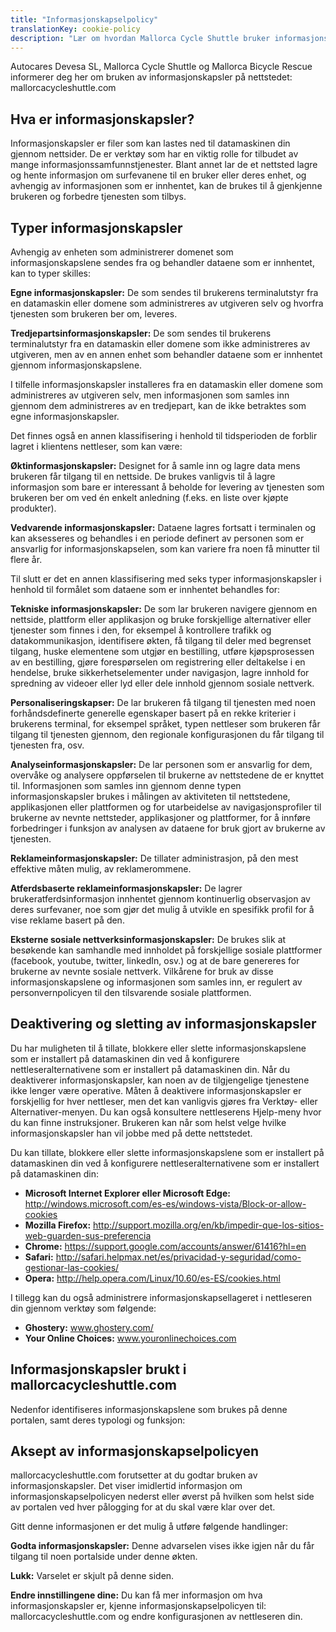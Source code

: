 ```yaml
---
title: "Informasjonskapselpolicy"
translationKey: cookie-policy
description: "Lær om hvordan Mallorca Cycle Shuttle bruker informasjonskapsler for å forbedre din nettleseropplevelse og analysere nettstedstrafikk."
---
```


Autocares Devesa SL, Mallorca Cycle Shuttle og Mallorca Bicycle Rescue informerer deg her om bruken av informasjonskapsler på nettstedet: mallorcacycleshuttle.com

## Hva er informasjonskapsler?

Informasjonskapsler er filer som kan lastes ned til datamaskinen din gjennom nettsider. De er verktøy som har en viktig rolle for tilbudet av mange informasjonssamfunnstjenester. Blant annet lar de et nettsted lagre og hente informasjon om surfevanene til en bruker eller deres enhet, og avhengig av informasjonen som er innhentet, kan de brukes til å gjenkjenne brukeren og forbedre tjenesten som tilbys.

## Typer informasjonskapsler

Avhengig av enheten som administrerer domenet som informasjonskapslene sendes fra og behandler dataene som er innhentet, kan to typer skilles:

**Egne informasjonskapsler:** De som sendes til brukerens terminalutstyr fra en datamaskin eller domene som administreres av utgiveren selv og hvorfra tjenesten som brukeren ber om, leveres.

**Tredjepartsinformasjonskapsler:** De som sendes til brukerens terminalutstyr fra en datamaskin eller domene som ikke administreres av utgiveren, men av en annen enhet som behandler dataene som er innhentet gjennom informasjonskapslene.

I tilfelle informasjonskapsler installeres fra en datamaskin eller domene som administreres av utgiveren selv, men informasjonen som samles inn gjennom dem administreres av en tredjepart, kan de ikke betraktes som egne informasjonskapsler.

Det finnes også en annen klassifisering i henhold til tidsperioden de forblir lagret i klientens nettleser, som kan være:

**Øktinformasjonskapsler:** Designet for å samle inn og lagre data mens brukeren får tilgang til en nettside. De brukes vanligvis til å lagre informasjon som bare er interessant å beholde for levering av tjenesten som brukeren ber om ved én enkelt anledning (f.eks. en liste over kjøpte produkter).

**Vedvarende informasjonskapsler:** Dataene lagres fortsatt i terminalen og kan aksesseres og behandles i en periode definert av personen som er ansvarlig for informasjonskapselen, som kan variere fra noen få minutter til flere år.

Til slutt er det en annen klassifisering med seks typer informasjonskapsler i henhold til formålet som dataene som er innhentet behandles for:

**Tekniske informasjonskapsler:** De som lar brukeren navigere gjennom en nettside, plattform eller applikasjon og bruke forskjellige alternativer eller tjenester som finnes i den, for eksempel å kontrollere trafikk og datakommunikasjon, identifisere økten, få tilgang til deler med begrenset tilgang, huske elementene som utgjør en bestilling, utføre kjøpsprosessen av en bestilling, gjøre forespørselen om registrering eller deltakelse i en hendelse, bruke sikkerhetselementer under navigasjon, lagre innhold for spredning av videoer eller lyd eller dele innhold gjennom sosiale nettverk.

**Personaliseringskapser:** De lar brukeren få tilgang til tjenesten med noen forhåndsdefinerte generelle egenskaper basert på en rekke kriterier i brukerens terminal, for eksempel språket, typen nettleser som brukeren får tilgang til tjenesten gjennom, den regionale konfigurasjonen du får tilgang til tjenesten fra, osv.

**Analyseinformasjonskapsler:** De lar personen som er ansvarlig for dem, overvåke og analysere oppførselen til brukerne av nettstedene de er knyttet til. Informasjonen som samles inn gjennom denne typen informasjonskapsler brukes i målingen av aktiviteten til nettstedene, applikasjonen eller plattformen og for utarbeidelse av navigasjonsprofiler til brukerne av nevnte nettsteder, applikasjoner og plattformer, for å innføre forbedringer i funksjon av analysen av dataene for bruk gjort av brukerne av tjenesten.

**Reklameinformasjonskapsler:** De tillater administrasjon, på den mest effektive måten mulig, av reklamerommene.

**Atferdsbaserte reklameinformasjonskapsler:** De lagrer brukeratferdsinformasjon innhentet gjennom kontinuerlig observasjon av deres surfevaner, noe som gjør det mulig å utvikle en spesifikk profil for å vise reklame basert på den.

**Eksterne sosiale nettverksinformasjonskapsler:** De brukes slik at besøkende kan samhandle med innholdet på forskjellige sosiale plattformer (facebook, youtube, twitter, linkedIn, osv.) og at de bare genereres for brukerne av nevnte sosiale nettverk. Vilkårene for bruk av disse informasjonskapslene og informasjonen som samles inn, er regulert av personvernpolicyen til den tilsvarende sosiale plattformen.

## Deaktivering og sletting av informasjonskapsler

Du har muligheten til å tillate, blokkere eller slette informasjonskapslene som er installert på datamaskinen din ved å konfigurere nettleseralternativene som er installert på datamaskinen din. Når du deaktiverer informasjonskapsler, kan noen av de tilgjengelige tjenestene ikke lenger være operative. Måten å deaktivere informasjonskapsler er forskjellig for hver nettleser, men det kan vanligvis gjøres fra Verktøy- eller Alternativer-menyen. Du kan også konsultere nettleserens Hjelp-meny hvor du kan finne instruksjoner. Brukeren kan når som helst velge hvilke informasjonskapsler han vil jobbe med på dette nettstedet.

Du kan tillate, blokkere eller slette informasjonskapslene som er installert på datamaskinen din ved å konfigurere nettleseralternativene som er installert på datamaskinen din:

- **Microsoft Internet Explorer eller Microsoft Edge:** http://windows.microsoft.com/es-es/windows-vista/Block-or-allow-cookies
- **Mozilla Firefox:** http://support.mozilla.org/en/kb/impedir-que-los-sitios-web-guarden-sus-preferencia
- **Chrome:** https://support.google.com/accounts/answer/61416?hl=en
- **Safari:** http://safari.helpmax.net/es/privacidad-y-seguridad/como-gestionar-las-cookies/
- **Opera:** http://help.opera.com/Linux/10.60/es-ES/cookies.html

I tillegg kan du også administrere informasjonskapsellageret i nettleseren din gjennom verktøy som følgende:

- **Ghostery:** www.ghostery.com/
- **Your Online Choices:** www.youronlinechoices.com

## Informasjonskapsler brukt i mallorcacycleshuttle.com

Nedenfor identifiseres informasjonskapslene som brukes på denne portalen, samt deres typologi og funksjon:

## Aksept av informasjonskapselpolicyen

mallorcacycleshuttle.com forutsetter at du godtar bruken av informasjonskapsler. Det viser imidlertid informasjon om informasjonskapselpolicyen nederst eller øverst på hvilken som helst side av portalen ved hver pålogging for at du skal være klar over det.

Gitt denne informasjonen er det mulig å utføre følgende handlinger:

**Godta informasjonskapsler:** Denne advarselen vises ikke igjen når du får tilgang til noen portalside under denne økten.

**Lukk:** Varselet er skjult på denne siden.

**Endre innstillingene dine:** Du kan få mer informasjon om hva informasjonskapsler er, kjenne informasjonskapselpolicyen til: mallorcacycleshuttle.com og endre konfigurasjonen av nettleseren din.
